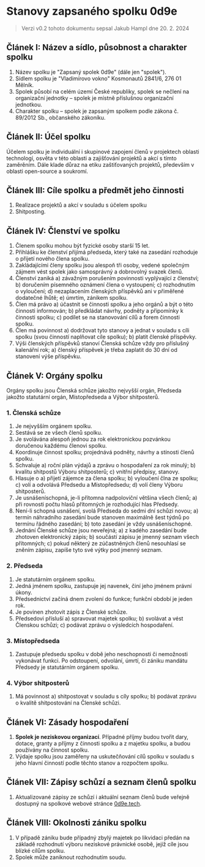 # Stanovy zapsaného spolku 0d9e
> Verzi v0.2 tohoto dokumentu sepsal Jakub Hampl dne 20. 2. 2024

## Článek I: Název a sídlo, působnost a charakter spolku
1. Název spolku je "Zapsaný spolek 0d9e" (dále jen "spolek").
2. Sídlem spolku je "Vladimírovo vokno" Kosmonautů 2841/6, 276 01 Mělník.
3. Spolek působí na celém území České republiky, spolek se nečlení na organizační jednotky – spolek je místně příslušnou organizační jednotkou.
4. Charakter spolku – spolek je zapsaným spolkem podle zákona č. 89/2012 Sb., občanského zákoníku.

## Článek II: Účel spolku
Účelem spolku je individuální i skupinové zapojení členů v projektech oblasti technologí, osvěta v této oblasti a zajišťování projektů a akcí s tímto zaměrěním. Dále klade důraz na etiku zaštiťovaných projektů, především v oblasti open-source a soukromí.

## Článek III: Cíle spolku a předmět jeho činnosti
1. Realizace projektů a akcí v souladu s účelem spolku
2. Shitposting.

## Článek IV: Členství ve spolku
1. Členem spolku mohou být fyzické osoby starší 15 let.
2. Přihlášku ke členství přijímá předseda, který také na zasedání rozhoduje o přijetí nového člena spolku.
3. Zakládajícími členy spolku jsou alespoň tři osoby, vedené společným zájmem vést spolek jako samosprávný a dobrovolný svazek členů.
4. Členství zaniká
	a) závažným porušením povinnosti vyplývající z členství;
	b) doručením písemného oznámení člena o vystoupení;
	c) rozhodnutím o vyloučení;
	d) nezaplacením členských příspěvků ani v přiměřené dodatečné lhůtě;
	e) úmrtím, zánikem spolku.
5. Člen má právo
	a) účastnit se činnosti spolku a jeho orgánů a být o této činnosti informován;
	b) předkládat návrhy, podněty a připomínky k činnosti spolku;
	c) podílet se na stanovování cílů a forem činnosti spolku.
6. Člen má povinnost
	a) dodržovat tyto stanovy a jednat v souladu s cíli spolku (svou činností naplňovat cíle spolku);
	b) platit členské příspěvky.
7. Výši členských příspěvků stanoví Členská schůze vždy pro příslušný kalenářní rok;
    a) členský příspěvek je třeba zaplatit do 30 dní od stanovení výše příspěvku.

## Článek V: Orgány spolku
Orgány spolku jsou Členská schůze jakožto nejvyšší orgán, Předseda jakožto statutární orgán, Místopředseda a Výbor shitposterů.

### 1. Členská schůze
1. Je nejvyšším orgánem spolku.
2. Sestává se ze všech členů spolku.
3. Je svolávána alespoň jednou za rok elektronickou pozvánkou doručenou každému členovi spolku.
4. Koordinuje činnost spolku; projednává podněty, návrhy a stínosti členů spolku.
5. Schvaluje
    a) roční plán výdajů a zprávu o hospodaření za rok minulý;
    b) kvalitu shitpostů Výboru shitposterů;
    c) vnitřní předpisy, stanovy.
6. Hlasuje o
    a) přijetí zájemce za člena spolku;
    b) vyloučení člna ze spolku;
    c) volí a odvolává Předsedu a Místopředsedu;
    d) volí členy Výboru shitposterů.
7. Je usnášeníschopná, je-li přítomna nadpoloviční většina všech členů;
    a) při rovnosti počtu hlasů přítomných je rozhodující hlas Předsedy.
8. Není-li schopná usnášení, svolá Předseda do sedmi dní schůzi novou;
    a) termín náhradního zasedání bude stanoven maximálně šest týdnů po termínu řádného zasedání;
    b) toto zasedání je vždy usnášeníschopné.
9. Jednání Členské schůze jsou neveřejná;
    a) z kadého zasedání bude zhotoven elektronický zápis;
    b) součástí zápisu je jmenný seznam všech přítomných;
    c) pokud některý ze zúčastněných členů nesouhlasí se zněním zápisu, zapíše tyto své výtky pod jmenný seznam.

### 2. Předseda
1. Je statutárním orgánem spolku.
2. Jedná jménem spolku, zastupuje jej navenek, činí jeho jménem právní úkony.
3. Předsednictví začíná dnem zvolení do funkce; funkční období je jeden rok.
4. Je povinen zhotovit zápis z Členské schůze.
5. Předsedovi přísluší
    a) spravovat majetek spolku;
    b) svolávat a vést Členskou schůzi;
    c) podávat zprávu o výsledcích hospodaření.

### 3. Místopředseda
1. Zastupuje předsedu spolku v době jeho neschopnosti či nemožnosti vykonávat funkci. Po odstoupení, odvolání, úmrtí, či zániku mandátu Předsedy je statutárním orgánem spolku.

### 4. Výbor shitposterů
1. Má povinnost
    a) shitpostovat v souladu s cíly spolku;
    b) podávat zprávu o kvalitě shitpostování na Členské schůzi.

## Článek VI: Zásady hospodaření
1. **Spolek je neziskovou organizací**. Případné příjmy budou tvořit dary, dotace, granty a příjmy z  činnosti spolku a  z majetku spolku, a budou používány na činnost spolku.
2. Výdaje spolku jsou zaměřeny na uskutečňování cílů spolku v souladu s jeho hlavní činností podle těchto stanov a rozpočtem spolku.

## Článek VII: Zápisy schůzí a seznam členů spolku
1. Aktualizované zápisy ze schůzí i aktuální seznam členů bude veřejně dostupný na spolkové webové stránce [0d9e.tech](https://0d9e.tech/).

## Článek VIII: Okolnosti zániku spolku
1. V případě zániku bude případný zbylý majetek po likvidaci předán na základě rozhodnutí výboru neziskové právnické osobě, jejíž cíle jsou blízké cílům spolku.
2. Spolek může zaniknout rozhodnutím soudu.

